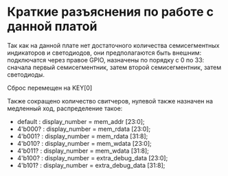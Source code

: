 <h1>Краткие разъяснения по работе с данной платой</h1>
<p>Так как на данной плате нет достаточного количества семисегментных индикаторов и светодиодов, они предполагаются быть внешним: подключатся через правое GPIO, назначены по порядку с 0 по 33: сначала первый семисегментник, затем второй семисегментник, затем светодиоды.</p>
<p>Сброс перемещен на KEY[0]</p>
<p>Также сокращено количество свитчеров, нулевой также назначен на медленный ход, распределение такое:
<ul>
<li>    default        : display_number = mem_addr         [23:0];
    <li>4'b000? : display_number = mem_rdata        [23:0];
    <li>
    4'b001? : display_number = mem_rdata        [31:8];
    <li>4'b010? : display_number = mem_wdata        [23:0];
    <li>4'b011? : display_number = mem_wdata        [31:8];
    <li>4'b100? : display_number = extra_debug_data [23:0];
    <li>4'b101? : display_number = extra_debug_data [31:8];
    </ul>